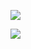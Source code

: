 ![](https://cdn.discordapp.com/attachments/1410624319264133224/1420527887177617438/rn_image_picker_lib_temp_dbadd85b-35f2-4b45-8302-22f2424f2b24.jpg?ex=68d661f0&is=68d51070&hm=2ba25cc4358164b68bb4fab80c8f82cc4669d12179036be8b24c81a60ae4414b&)

![](https://cdn.discordapp.com/attachments/1410624319264133224/1420527887873740900/rn_image_picker_lib_temp_be4d03b0-7471-4a32-96b5-11e9a3220a58.jpg?ex=68d661f0&is=68d51070&hm=508164540e1c902c64fcf73233bac2a2ba408dd171e26101a17db4db825e2c7c&)